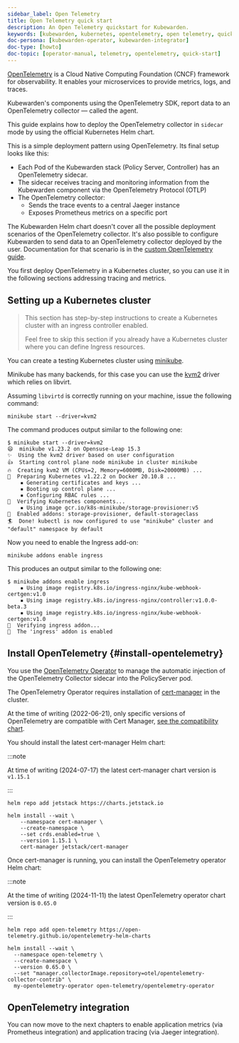 ```yaml
---
sidebar_label: Open Telemetry
title: Open Telemetry quick start
description: An Open Telemetry quickstart for Kubewarden.
keywords: [kubewarden, kubernetes, opentelemetry, open telemetry, quickstart]
doc-persona: [kubewarden-operator, kubewarden-integrator]
doc-type: [howto]
doc-topic: [operator-manual, telemetry, opentelemetry, quick-start]
---
```


<head>
  <link rel="canonical" href="https://docs.kubewarden.io/howtos/telemetry/opentelemetry-qs"/>
</head>

[OpenTelemetry](https://opentelemetry.io/) is a Cloud Native Computing
Foundation (CNCF) framework for observability. It enables your microservices to
provide metrics, logs, and traces.

Kubewarden's components using the OpenTelemetry SDK, report data to an
OpenTelemetry collector — called the agent.

This guide explains how to deploy the OpenTelemetry collector in `sidecar` mode
by using the official Kubernetes Helm chart.

This is a simple deployment pattern using OpenTelemetry. Its final setup looks
like this:

- Each Pod of the Kubewarden stack (Policy Server, Controller) has an
  OpenTelemetry sidecar.
- The sidecar receives tracing and monitoring information from the Kubewarden
  component via the OpenTelemetry Protocol (OTLP)
- The OpenTelemetry collector:
  - Sends the trace events to a central Jaeger instance
  - Exposes Prometheus metrics on a specific port

The Kubewarden Helm chart doesn't cover all the possible deployment scenarios
of the OpenTelemetry collector. It's also possible to configure Kubewarden to
send data to an OpenTelemetry collector deployed by the user. Documentation for
that scenario is in the [custom OpenTelemetry
guide](./40-custom-otel-collector.md).

You first deploy OpenTelemetry in a Kubernetes cluster, so you can use it in
the following sections addressing tracing and metrics.

## Setting up a Kubernetes cluster

> This section has step-by-step instructions to create a
> Kubernetes cluster with an ingress controller enabled.
>
> Feel free to skip this section if you already have a Kubernetes
> cluster where you can define Ingress resources.

You can create a testing Kubernetes cluster using
[minikube](https://minikube.sigs.k8s.io/docs/).

Minikube has many backends, for this case you can use the
[kvm2](https://minikube.sigs.k8s.io/docs/drivers/kvm2/) driver which relies on
libvirt.

Assuming `libvirtd` is correctly running on your machine, issue the following
command:

```console
minikube start --driver=kvm2
```

The command produces output similar to the following one:

```console
$ minikube start --driver=kvm2
😄  minikube v1.23.2 on Opensuse-Leap 15.3
✨  Using the kvm2 driver based on user configuration
👍  Starting control plane node minikube in cluster minikube
🔥  Creating kvm2 VM (CPUs=2, Memory=6000MB, Disk=20000MB) ...
🐳  Preparing Kubernetes v1.22.2 on Docker 20.10.8 ...
    ▪ Generating certificates and keys ...
    ▪ Booting up control plane ...
    ▪ Configuring RBAC rules ...
🔎  Verifying Kubernetes components...
    ▪ Using image gcr.io/k8s-minikube/storage-provisioner:v5
🌟  Enabled addons: storage-provisioner, default-storageclass
🏄  Done! kubectl is now configured to use "minikube" cluster and "default" namespace by default
```

Now you need to enable the Ingress add-on:

```console
minikube addons enable ingress
```

This produces an output similar to the following one:

```console
$ minikube addons enable ingress
    ▪ Using image registry.k8s.io/ingress-nginx/kube-webhook-certgen:v1.0
    ▪ Using image registry.k8s.io/ingress-nginx/controller:v1.0.0-beta.3
    ▪ Using image registry.k8s.io/ingress-nginx/kube-webhook-certgen:v1.0
🔎  Verifying ingress addon...
🌟  The 'ingress' addon is enabled
```

## Install OpenTelemetry {#install-opentelemetry}

You use the [OpenTelemetry
Operator](https://github.com/open-telemetry/opentelemetry-operator) to manage
the automatic injection of the OpenTelemetry Collector sidecar into the
PolicyServer pod.

The OpenTelemetry Operator requires installation of
[cert-manager](https://cert-manager.io/docs/installation/) in the cluster.

At the time of writing (2022-06-21), only specific versions of OpenTelemetry
are compatible with Cert Manager, [see the compatibility
chart](https://github.com/open-telemetry/opentelemetry-operator#opentelemetry-operator-vs-kubernetes-vs-cert-manager).

You should install the latest cert-manager Helm chart:

:::note

At time of writing (2024-07-17) the latest cert-manager chart version is
`v1.15.1`

:::

```console
helm repo add jetstack https://charts.jetstack.io

helm install --wait \
    --namespace cert-manager \
    --create-namespace \
    --set crds.enabled=true \
    --version 1.15.1 \
    cert-manager jetstack/cert-manager
```

Once cert-manager is running, you can install the OpenTelemetry operator Helm chart:

:::note

At the time of writing (2024-11-11) the latest OpenTelemetry operator chart
version is `0.65.0`

:::

```console
helm repo add open-telemetry https://open-telemetry.github.io/opentelemetry-helm-charts

helm install --wait \
  --namespace open-telemetry \
  --create-namespace \
  --version 0.65.0 \
  --set "manager.collectorImage.repository=otel/opentelemetry-collector-contrib" \
  my-opentelemetry-operator open-telemetry/opentelemetry-operator
```

## OpenTelemetry integration

You can now move to the next chapters to enable application metrics (via
Prometheus integration) and application tracing (via Jaeger integration).
